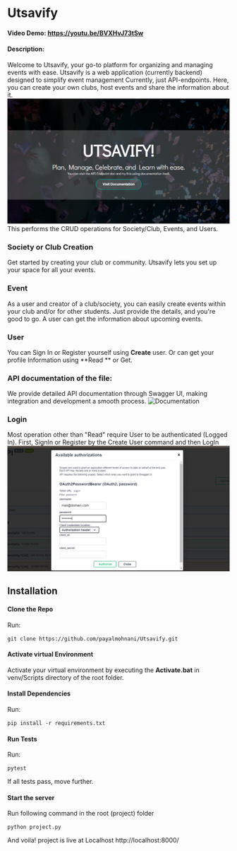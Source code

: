# Utsavify 
#### Video Demo:  https://youtu.be/BVXHvJ73tSw
#### Description:
Welcome to Utsavify, your go-to platform for organizing and managing events with ease.
Utsavify is a web application (currently backend) designed to simplify event management Currently, just API-endpoints. Here, you can create your own clubs, host events and share the information about it.
![Landing Page of Utsavify!](https://github.com/payalmohnani/Utsavify/blob/main/static/Landing_Page.png)
This performs the CRUD operations for Society/Club, Events, and Users.
### Society or Club Creation
Get started by creating your club or community. Utsavify lets you set up your space for all your events.
### Event
As a user and creator of a club/society, you can easily create events within your club and/or for other students. Just provide the details, and you're good to go.
A user can get the information about upcoming events.
### User
You can Sign In or Register yourself using **Create** user.
Or can get your profile Information using **Read ** or Get.
### API documentation of the file:
We provide detailed API documentation through Swagger UI, making integration and development a smooth process.
![Documentation](https://github.com/payalmohnani/Utsavify/blob/main/static/API_doc.png)
### Login
Most operation other than "Read" require User to be authenticated (Logged In). First, SignIn or Register by the Create User command and then LogIn
![Authorization](https://github.com/payalmohnani/Utsavify/blob/main/static/Login.png)
 

## Installation
#### Clone the Repo
Run:
```
git clone https://github.com/payalmohnani/Utsavify.git
```
#### Activate virtual Environment
Activate your virtual environment by executing the **Activate.bat** in venv/Scripts directory of the root folder.

#### Install Dependencies 
Run:
```
pip install -r requirements.txt
```
#### Run Tests
Run:
```
pytest
```
If all tests pass, move further.
#### Start the server
Run following command in the root (project) folder
```
python project.py
```
And voila! project is live at Localhost
http://localhost:8000/
